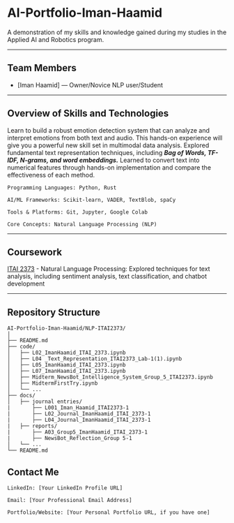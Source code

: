 # AI-Portfolio-Iman-Haamid
A demonstration of my skills and knowledge gained during my studies in the Applied AI and Robotics program.

---

## Team Members

- [Iman Haamid] — Owner/Novice NLP user/Student

---

## Overview of Skills and Technologies

 Learn to build a robust emotion detection system that can analyze and interpret emotions from both text and audio. This hands-on experience will give you a powerful new skill set in multimodal data analysis. Explored fundamental text representation techniques, including ***Bag of Words, TF-IDF, N-grams, and word embeddings.*** Learned to convert text into numerical features through hands-on implementation and compare the effectiveness of each method.

    Programming Languages: Python, Rust

    AI/ML Frameworks: Scikit-learn, VADER, TextBlob, spaCy

    Tools & Platforms: Git, Jupyter, Google Colab

    Core Concepts: Natural Language Processing (NLP)
---

## Coursework

   [ITAI 2373](/NLP-ITAI2373)  - Natural Language Processing: Explored techniques for text analysis, including sentiment analysis, text classification, and chatbot development

---

## Repository Structure

```
AI-Portfolio-Iman-Haamid/NLP-ITAI2373/
│
├── README.md
├── code/
│   ├── L02_ImanHaamid_ITAI_2373.ipynb
│   ├── L04 _Text_Representation_ITAI2373_Lab-1(1).ipynb
│   ├── L05_ImanHaamid_ITAI_2373.ipynb
│   ├── L07_ImanHaamid_ITAI_2373.ipynb
│   ├── Midterm_NewsBot_Intelligence_System_Group_5_ITAI2373.ipynb
│   ├── MidtermFirstTry.ipynb
│   └── ...
├── docs/
│   ├── journal entries/
|       ├── L001_Iman_Haamid_ITAI2373-1
|       ├── L02_Journal_ImanHaamid_ITAI_2373-1
|       ├── L04_Journal_ImanHaamid_ITAI_2373-1
|   ├── reports/
|       ├── A03_Group5_ImanHaamid_ITAI_2373-1
|       ├── NewsBot_Reflection_Group 5-1
│   └── ...
└── README.md

```

## Contact Me

    LinkedIn: [Your LinkedIn Profile URL]

    Email: [Your Professional Email Address]

    Portfolio/Website: [Your Personal Portfolio URL, if you have one]


